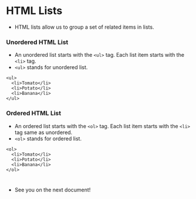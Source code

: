 # HTML Lists
* HTML lists allow us to group a set of related items in lists.

### Unordered HTML List
* An unordered list starts with the `<ul>` tag. Each list item starts with the `<li>` tag.
* `<ul>` stands for unordered list.

```
<ul>
  <li>Tomato</li>
  <li>Potato</li>
  <li>Banana</li>
</ul> 
```

### Ordered HTML List
* An ordered list starts with the `<ol>` tag. Each list item starts with the `<li>` tag same as unordered.
* `<ol>` stands for ordered list.

```
<ol>
  <li>Tomato</li>
  <li>Potato</li>
  <li>Banana</li>
</ol> 
```
#
* See you on the next document!
